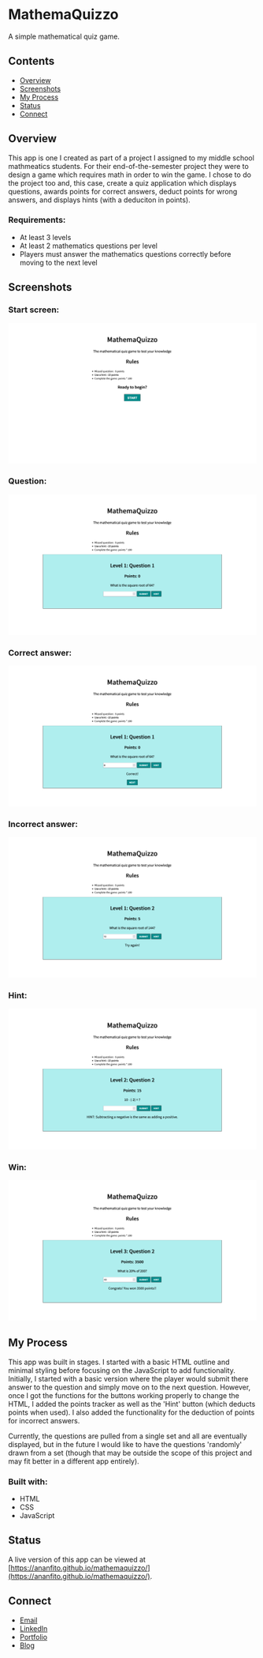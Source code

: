 # MathemaQuizzo
A simple mathematical quiz game.

## Contents

- [Overview](#overview)
- [Screenshots](#screenshots)
- [My Process](#my-process)
- [Status](#status)
- [Connect](#connect)

## Overview
This app is one I created as part of a project I assigned to my middle school mathmeatics students. For their end-of-the-semester project they were to design a game which requires math in order to win the game. I chose to do the project too and, this case, create a quiz application which displays questions, awards points for correct answers, deduct points for wrong answers, and displays hints (with a deduciton in points).

### Requirements:

- At least 3 levels
- At least 2 mathematics questions per level 
- Players must answer the mathematics questions correctly before moving to the next level

## Screenshots

### Start screen:

![screenshot of start](screenshot_start.png)

### Question:

![screenshot of question](screenshot_question.png)

### Correct answer:

![screenshot of correct answer](screenshot_answer_correct.png)

### Incorrect answer:

![screenshot of incorrect answer](screenshot_answer_incorrect.png)

### Hint:

![screenshot of hint](screenshot_hint.png)

### Win:

![screenshot of win](screenshot_win.png)

## My Process

This app was built in stages. I started with a basic HTML outline and minimal styling before focusing on the JavaScript to add functionality. Initially, I started with a basic version where the player would submit there answer to the question and simply move on to the next question. However, once I got the functions for the buttons working properly to change the HTML, I added the points tracker as well as the 'Hint' button (which deducts points when used). I also added the functionality for the deduction of points for incorrect answers. 

Currently, the questions are pulled from a single set and all are eventually displayed, but in the future I would like to have the questions 'randomly' drawn from a set (though that may be outside the scope of this project and may fit better in a different app entirely). 

### Built with:

- HTML
- CSS
- JavaScript

## Status

A live version of this app can be viewed at [https://ananfito.github.io/mathemaquizzo/](https://ananfito.github.io/mathemaquizzo/).

## Connect 

- [Email](https://anthonynanfito.com/contact/)
- [LinkedIn](https://linkedin.com/in/anthonynanfito)
- [Portfolio](https://ananfito.github.io)
- [Blog](https://ananfito.hashnode.dev)
